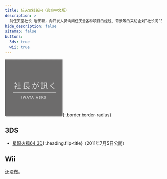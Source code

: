 ```yaml
---
title: 任天堂社长问（官方中文版）
description: >
  前任天堂社长 岩田聪，向开发人员询问任天堂各种项目的经过、背景等的采访企划“社长问”的链接集。<br>本页面下链接均转载自任天堂（香港）官网：<br><https://www.nintendo.com.hk/index_sc.html><br>以下列表为官方繁体中文版。顶部菜单栏中的地球🌍图标可一键切换简繁中文（比较简陋）。
hide_description: false
sitemap: false
buttons:
  3ds: true
  wii: true
---
```


![](/interviews/title_iwataasks.png){:.border.border-radius}

## 3DS

* [星際火狐64 3D]{:.heading.flip-title}（2011年7月5日公開）

## Wii

还没做。

[星際火狐64 3D]: ../cht-hk/3ds/starfox64_3d/vol1/1/
